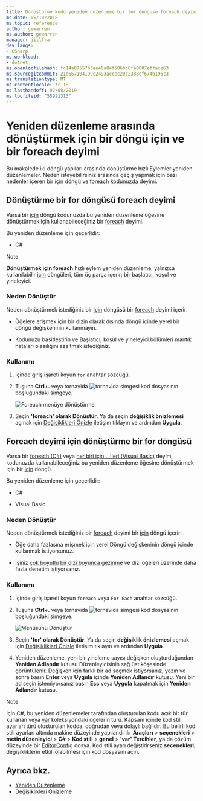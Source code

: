 ```yaml
---
title: Dönüştürme kodu yeniden düzenleme bir for döngüsü foreach deyimi
ms.date: 05/10/2018
ms.topic: reference
author: gewarren
ms.author: gewarren
manager: jillfra
dev_langs:
- CSharp
ms.workload:
- dotnet
ms.openlocfilehash: fc14a07557b3ae46a84f506bc0fa9007efface63
ms.sourcegitcommit: 21d667104199c2493accec20c2388cf674b195c3
ms.translationtype: MT
ms.contentlocale: tr-TR
ms.lasthandoff: 02/08/2019
ms.locfileid: "55921313"
---
```

# <a name="refactoring-to-convert-between-a-for-loop-and-a-foreach-statement"></a>Yeniden düzenleme arasında dönüştürmek için bir döngü için ve bir foreach deyimi

Bu makalede iki döngü yapıları arasında dönüştürme hızlı Eylemler yeniden düzenlemeler. Neden isteyebilirsiniz arasında geçiş yapmak için bazı nedenler içeren bir [için](/dotnet/csharp/language-reference/keywords/for) döngü ve [foreach](/dotnet/csharp/language-reference/keywords/foreach-in) kodunuzda deyimi.

## <a name="convert-a-for-loop-to-a-foreach-statement"></a>Dönüştürme bir for döngüsü foreach deyimi

Varsa bir [için](/dotnet/csharp/language-reference/keywords/for) döngü kodunuzda bu yeniden düzenleme öğesine dönüştürmek için kullanabileceğiniz bir [foreach](/dotnet/csharp/language-reference/keywords/foreach-in) deyimi.

Bu yeniden düzenleme için geçerlidir:

- C#

> [!NOTE]
> **Dönüştürmek için foreach** hızlı eylem yeniden düzenleme, yalnızca kullanılabilir [için](/dotnet/csharp/language-reference/keywords/for) döngüleri, tüm üç parça içerir: bir başlatıcı, koşul ve yineleyici.

### <a name="why-convert"></a>Neden Dönüştür

Neden dönüştürmek istediğiniz bir [için](/dotnet/csharp/language-reference/keywords/for) döngüsü bir [foreach](/dotnet/csharp/language-reference/keywords/foreach-in) deyimi içerir:

- Öğelere erişmek için bir dizin olarak dışında döngü içinde yerel bir döngü değişkeninin kullanmayın.

- Kodunuzu basitleştirin ve Başlatıcı, koşul ve yineleyici bölümleri mantık hataları olasılığını azaltmak istediğiniz.

### <a name="how-to-use-it"></a>Kullanımı

1. İçinde giriş işareti koyun `for` anahtar sözcüğü.

1. Tuşuna **Ctrl**+**.** veya tornavida ![tornavida simgesi](../media/screwdriver-icon.png) kod dosyasının boşluğundaki simgeye.

   ![Foreach menüye dönüştürme](media/convert-to-foreach.png)

1. Seçin **'foreach' olarak Dönüştür**. Ya da seçin **değişiklik önizlemesi** açmak için [Değişiklikleri Önizle](../../ide/preview-changes.md) iletişim tıklayın ve ardından **Uygula**.

## <a name="convert-a-foreach-statement-to-a-for-loop"></a>Foreach deyimi için dönüştürme bir for döngüsü

Varsa bir [foreach (C#)](/dotnet/csharp/language-reference/keywords/foreach-in) veya [her biri için... İleri (Visual Basic)](/dotnet/visual-basic/language-reference/statements/for-each-next-statement) deyim, kodunuzda kullanabileceğiniz bu yeniden düzenleme öğesine dönüştürmek için bir [için](/dotnet/csharp/language-reference/keywords/for) döngü.

Bu yeniden düzenleme için geçerlidir:

- C#

- Visual Basic

### <a name="why-convert"></a>Neden Dönüştür

Neden dönüştürmek istediğiniz bir [foreach](/dotnet/csharp/language-reference/keywords/foreach-in) deyimi bir [için](/dotnet/csharp/language-reference/keywords/for) döngü içerir:

- Öğe daha fazlasına erişmek için yerel Döngü değişkeninin döngü içinde kullanmak istiyorsunuz.

- İşiniz [çok boyutlu bir dizi boyunca gezinme](/dotnet/csharp/programming-guide/arrays/using-foreach-with-arrays) ve dizi öğeleri üzerinde daha fazla denetim istiyorsanız.

### <a name="how-to-use-it"></a>Kullanımı

1. İçinde giriş işareti koyun `foreach` veya `For Each` anahtar sözcüğü.

1. Tuşuna **Ctrl**+**.** veya tornavida ![tornavida simgesi](../media/screwdriver-icon.png) kod dosyasının boşluğundaki simgeye.

   ![Menüsünü Dönüştür](media/convert-to-for.png)

1. Seçin **'for' olarak Dönüştür**. Ya da seçin **değişiklik önizlemesi** açmak için [Değişiklikleri Önizle](../../ide/preview-changes.md) iletişim tıklayın ve ardından **Uygula**.

1. Yeniden düzenleme, yeni bir yineleme sayısı değişken oluşturduğundan **Yeniden Adlandır** kutusu Düzenleyicisinin sağ üst köşesinde görüntülenir. Değişken için farklı bir ad seçmek istiyorsanız, yazın ve sonra basın **Enter** veya **Uygula** içinde **Yeniden Adlandır** kutusu. Yeni bir ad seçin istemiyorsanız basın **Esc** veya **Uygula** kapatmak için **Yeniden Adlandır** kutusu.

> [!NOTE]
> İçin C#, bu yeniden düzenlemeler tarafından oluşturulan kodu açık bir tür kullanan veya [var](/dotnet/csharp/language-reference/keywords/var) koleksiyondaki öğelerin türü. Kapsam içinde kod stili ayarları türü oluşturulan kodda, doğrudan veya dolaylı bağlıdır. Bu belirli kod stili ayarları altında makine düzeyinde yapılandırılır **Araçları** > **seçenekleri** > **metin düzenleyici**  >  **C#**  >  **Kod stili** > **genel** > **\'var' Tercihler**, ya da çözüm düzeyinde bir [EditorConfig](../../ide/editorconfig-code-style-settings-reference.md#implicit-and-explicit-types) dosya. Kod stili ayarı değiştirirseniz **seçenekleri**, değişikliklerin etkili olabilmesi için kod dosyasını açın.

## <a name="see-also"></a>Ayrıca bkz.

- [Yeniden Düzenleme](../refactoring-in-visual-studio.md)
- [Değişiklikleri Önizleme](../../ide/preview-changes.md)